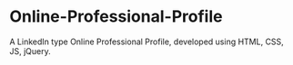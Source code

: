 # Online-Professional-Profile

A LinkedIn type Online Professional Profile, developed using HTML, CSS, JS, jQuery.
